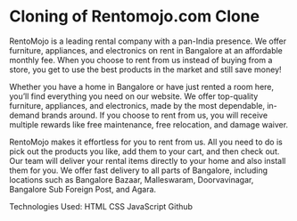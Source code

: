 # Cloning of Rentomojo.com Clone

RentoMojo is a leading rental company with a pan-India presence. We offer furniture, appliances, and electronics on rent in Bangalore at an affordable monthly fee. When you choose to rent from us instead of buying from a store, you get to use the best products in the market and still save money!

Whether you have a home in Bangalore or have just rented a room here, you’ll find everything you need on our website. We offer top-quality furniture, appliances, and electronics, made by the most dependable, in-demand brands around. If you choose to rent from us, you will receive multiple rewards like free maintenance, free relocation, and damage waiver.

RentoMojo makes it effortless for you to rent from us. All you need to do is pick out the products you like, add them to your cart, and then check out. Our team will deliver your rental items directly to your home and also install them for you. We offer fast delivery to all parts of Bangalore, including locations such as Bangalore Bazaar, Malleswaram, Doorvavinagar, Bangalore Sub Foreign Post, and Agara.

Technologies Used:
HTML
CSS
JavaScript
Github
